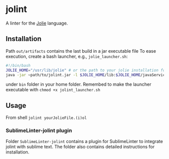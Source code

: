 # jolint

A linter for the [Jolie](http://jolie-lang.org) language.

## Installation

Path `out/artifacts` contains the last build in a jar executable file
To ease execution, create a bash launcher, e.g., `jolie_launcher.sh`: 

```bash
#!/bin/bash
JOLIE_HOME="/usr/lib/jolie" # or the path to your jolie installation folder
java -jar ~path/to/jolint.jar -l $JOLIE_HOME/lib:$JOLIE_HOME/javaServices/*:$JOLIE_HOME/extensions/* -i $JOLIE_HOME/include $1
```

under `bin` folder in your home folder. Remembed to make the launcher executable with `chmod +x jolint_launcher.sh`

## Usage

From shell `jolint yourJolieFile.(i)ol`

### SublimeLinter-jolint plugin

Folder `SublimeLinter-jolint` contains a plugin for SublimeLinter to integrate jolint with sublime text.
The folder also contains detailed instructions for installation.
